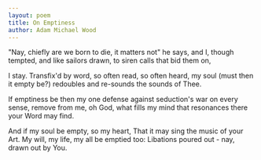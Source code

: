 ```yaml
---
layout: poem
title: On Emptiness
author: Adam Michael Wood
---
```


"Nay, chiefly are we born to die, 
it matters not" he says, and I, 
though tempted, and like sailors drawn, 
to siren calls that bid them on, 

I stay. Transfix'd by word, 
so often read, so often heard, 
my soul (must then it empty be?) 
redoubles and re-sounds the sounds of Thee. 

If emptiness be then my one defense 
against seduction's war on every sense, 
remove from me, oh God, what fills my mind 
that resonances there your Word may find. 
 
And if my soul be empty, so my heart, 
That it may sing the music of your Art. 
My will, my life, my all be emptied too: 
Libations poured out - nay, drawn out by You. 